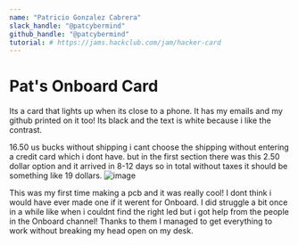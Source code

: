```yaml
---
name: "Patricio Gonzalez Cabrera"
slack_handle: "@patcybermind"
github_handle: "@patcybermind"
tutorial: # https://jams.hackclub.com/jam/hacker-card
---
```


# Pat's Onboard Card

<!-- Describe your board in 2-3 sentences. What are you making? What will it do? -->
Its a card that lights up when its close to a phone. It has my emails and my github
printed on it too! Its black and the text is white because i like the contrast.

<!-- How much is it going to cost? -->
16.50 us bucks without shipping i cant choose the shipping without entering a credit card which i dont have.
but in the first section there was this 2.50 dollar option and it arrived in 8-12 days so in total without taxes
it should be something like 19 dollars.
![image](https://github.com/Patcybermind/myOnBoardcard/assets/97562509/2cb0f67d-1c99-41f2-a5f0-ad5225eeed94)

<!-- Tell us a little bit about your design process. What were some challenges? What helped? ***Totally optional*** -->
This was my first time making a pcb and it was really cool! I dont think i would have ever made one if it werent for
Onboard. I did struggle a bit once in a while like when i couldnt find the right led but i got help from the people in
the Onboard channel! Thanks to them I managed to get everything to work without breaking my head open on my desk.
